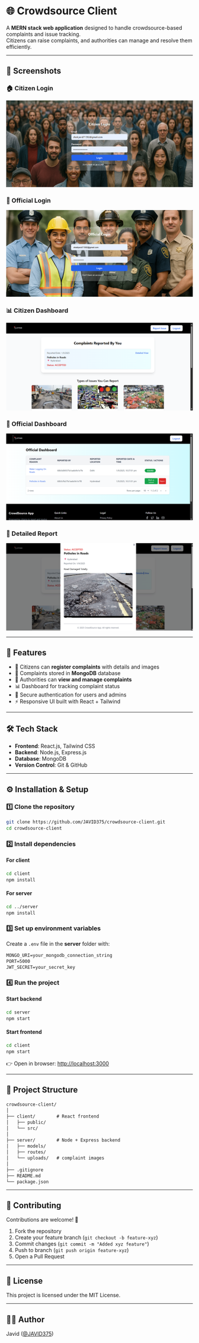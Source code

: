 # 🌐 Crowdsource Client

A **MERN stack web application** designed to handle crowdsource-based complaints and issue tracking.  
Citizens can raise complaints, and authorities can manage and resolve them efficiently.

---

## 📸 Screenshots

### 🏠 Citizen Login
![Citizen Login](client/public/screenshots/citizen-login.png)

### 📝 Official Login
![Official Login](client/public/screenshots/official-login.png)

### 📊 Citizen Dashboard
![Citizen Dashboard](client/public/screenshots/citizen-dashboard.png)

### 👮 Official Dashboard
![Official Dashboard](client/public/screenshots/official-dashboard.png)

### 📑 Detailed Report
![Detailed Report](client/public/screenshots/detailed-report.png)

---

## 🚀 Features
- 📝 Citizens can **register complaints** with details and images  
- 📂 Complaints stored in **MongoDB** database  
- 👮 Authorities can **view and manage complaints**  
- 📊 Dashboard for tracking complaint status  
- 🔐 Secure authentication for users and admins  
- ⚡ Responsive UI built with React + Tailwind  

---

## 🛠 Tech Stack
- **Frontend**: React.js, Tailwind CSS  
- **Backend**: Node.js, Express.js  
- **Database**: MongoDB  
- **Version Control**: Git & GitHub  

---

## ⚙️ Installation & Setup

### 1️⃣ Clone the repository
```bash
git clone https://github.com/JAVID375/crowdsource-client.git
cd crowdsource-client
```

### 2️⃣ Install dependencies

#### For client
```bash
cd client
npm install
```

#### For server
```bash
cd ../server
npm install
```

### 3️⃣ Set up environment variables  
Create a `.env` file in the **server** folder with:

```
MONGO_URI=your_mongodb_connection_string
PORT=5000
JWT_SECRET=your_secret_key
```

### 4️⃣ Run the project

#### Start backend
```bash
cd server
npm start
```

#### Start frontend
```bash
cd client
npm start
```

👉 Open in browser: [http://localhost:3000](http://localhost:3000)

---

## 📂 Project Structure
```
crowdsource-client/
│
├── client/        # React frontend
│   ├── public/
│   └── src/
│
├── server/        # Node + Express backend
│   ├── models/
│   ├── routes/
│   └── uploads/   # complaint images
│
├── .gitignore
├── README.md
└── package.json
```

---

## 🤝 Contributing

Contributions are welcome! 🎉

1. Fork the repository  
2. Create your feature branch (`git checkout -b feature-xyz`)  
3. Commit changes (`git commit -m "Added xyz feature"`)  
4. Push to branch (`git push origin feature-xyz`)  
5. Open a Pull Request  

---

## 📜 License

This project is licensed under the MIT License.

---

## 👨‍💻 Author

Javid ([@JAVID375](https://github.com/JAVID375))
